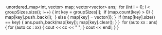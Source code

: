 ​
unordered_map<int, vector<int>> map;
vector<vector<int>> ans;
​
for (int i = 0; i < groupSizes.size(); i++) {
int key = groupSizes[i];
​
if (map.count(key) > 0) {
map[key].push_back(i);
​
} else {
map[key] = vector<int>{i};
}
​
if (map[key].size() == key) {
ans.push_back(map[key]);
map[key].clear();
}
}
​
for (auto xx : ans) {
for (auto cc : xx) {
cout << cc << " ";
}
cout << endl;
}
}
​
```
​